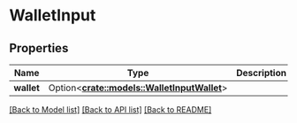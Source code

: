 # WalletInput

## Properties

Name | Type | Description | Notes
------------ | ------------- | ------------- | -------------
**wallet** | Option<[**crate::models::WalletInputWallet**](WalletInput_wallet.md)> |  | [optional]

[[Back to Model list]](../README.md#documentation-for-models) [[Back to API list]](../README.md#documentation-for-api-endpoints) [[Back to README]](../README.md)


